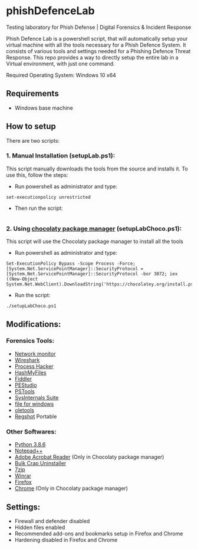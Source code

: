 # phishDefenceLab
Testing laboratory for Phish Defense | Digital Forensics &amp; Incident Response

Phish Defence Lab is a powershell script, that will automatically setup your virtual machine with all the tools necessary for a Phish Defence System. It consists of various tools and settings needed for a Phishing Defence Threat Response. This repo provides a way to directly setup the entire lab in a Virtual environment, with just one command.

Required Operating System: Windows 10 x64

## Requirements
- Windows base machine

## How to setup
There are two scripts:
### 1. Manual Installation (setupLab.ps1):
This script manually downloads the tools from the source and installs it. To use this, follow the steps:
- Run powershell as administrator and type:
```
set-executionpolicy unrestricted
```
- Then run the script:
``` ./setupLab.ps1
```

### 2. Using [chocolaty package manager](https://chocolatey.org/) (setupLabChoco.ps1):
This script will use the Chocolaty package manager to install all the tools
- Run powershell as administrator and type:
```
Set-ExecutionPolicy Bypass -Scope Process -Force; [System.Net.ServicePointManager]::SecurityProtocol = [System.Net.ServicePointManager]::SecurityProtocol -bor 3072; iex ((New-Object System.Net.WebClient).DownloadString('https://chocolatey.org/install.ps1'))
```
- Run the script:
```
./setupLabChoco.ps1
```

## Modifications:

### Forensics Tools:
- [Network monitor](https://www.microsoft.com/en-in/download/details.aspx?id=4865)
- [Wireshark](https://www.wireshark.org/download.html)
- [Process Hacker](https://processhacker.sourceforge.io/)
- [HashMyFiles](https://www.nirsoft.net/utils/hash_my_files.html)
- [Fiddler](https://www.telerik.com/download/fiddler-everywhere)
- [PEStudio](https://www.winitor.com/) 
- [PSTools](https://docs.microsoft.com/en-us/sysinternals/downloads/pstools)
- [SysInternals Suite](https://docs.microsoft.com/en-us/sysinternals/downloads/sysinternals-suite)
- [file for windows](http://gnuwin32.sourceforge.net/packages/file.htm)
- [oletools](https://github.com/decalage2/oletools)
- [Regshot](https://sourceforge.net/projects/regshot/) Portable

### Other Softwares:
- [Python 3.8.6](https://www.python.org/downloads/release/python-386/)
- [Notepad++](https://notepad-plus-plus.org/downloads/)
- [Adobe Acrobat Reader](get.adobe.com/reader/) (Only in Chocolaty package manager)
- [Bulk Crap Uninstaller](https://www.bcuninstaller.com/)
- [7zip](https://www.7-zip.org/)
- [Winrar](https://www.win-rar.com/start.html?&L=0)
- [Firefox](https://www.mozilla.org/en-US/firefox/new/)
- [Chrome](https://www.google.com/intl/en_in/chrome/) (Only in Chocolaty package manager)

## Settings:
- Firewall and defender disabled
- Hidden files enabled
- Recommended add-ons and bookmarks setup in Firefox and Chrome
- Hardening disabled in Firefox and Chrome
